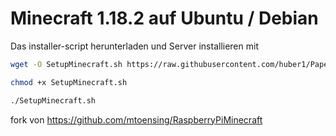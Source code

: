 # Minecraft 1.18.2 auf Ubuntu / Debian

Das installer-script herunterladen und Server installieren mit

```bash
wget -O SetupMinecraft.sh https://raw.githubusercontent.com/huber1/PapermcUbuntuInstaller/master/SetupMinecraft.sh

chmod +x SetupMinecraft.sh

./SetupMinecraft.sh
```

fork von <https://github.com/mtoensing/RaspberryPiMinecraft>
